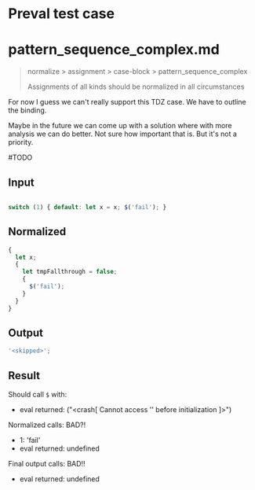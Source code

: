 # Preval test case

# pattern_sequence_complex.md

> normalize > assignment > case-block > pattern_sequence_complex
>
> Assignments of all kinds should be normalized in all circumstances

For now I guess we can't really support this TDZ case. We have to outline the binding.

Maybe in the future we can come up with a solution where with more analysis we can do better. Not sure how important that is. But it's not a priority.

#TODO

## Input

`````js filename=intro

switch (1) { default: let x = x; $('fail'); }
`````

## Normalized

`````js filename=intro
{
  let x;
  {
    let tmpFallthrough = false;
    {
      $('fail');
    }
  }
}
`````

## Output

`````js filename=intro
'<skipped>';
`````

## Result

Should call `$` with:
 - eval returned: ("<crash[ Cannot access '<ref>' before initialization ]>")

Normalized calls: BAD?!
 - 1: 'fail'
 - eval returned: undefined

Final output calls: BAD!!
 - eval returned: undefined
